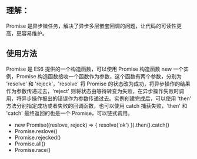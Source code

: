 <!--
 * @Author: lijy
-->
## 理解：
Promise 是异步微任务，解决了异步多层嵌套回调的问题，让代码的可读性更高，更容易维护。

## 使用方法

Promise 是 ES6 提供的一个构造函数，可以使用 Promise 构造函数 new 一个实例，Promise 构造函数接收一个函数作为参数，这个函数有两个参数，分别为 'resolve' 和 'rejeck'，'resolve' 将 Promise 的状态改为成功，将异步操作的结果作为参数传递过去，'reject' 则将状态由等待转变为失败，在异步操作失败时调用，将异步操作报出的错误作为参数传递过去。实例创建完成后，可以使用 'then' 方法分别指定成功或者失败的回调函数，也可以使用 catch 捕获失败，'then' 和 'catch' 最终返回的也是一个 Promise，可以链式调用。

- new Promise((reslove, rejeck) => {
    resolve('ok')
}).then().catch()
- Promise.reslove()
- Promise.rejecked()
- Promise.all()
- Promise.race()